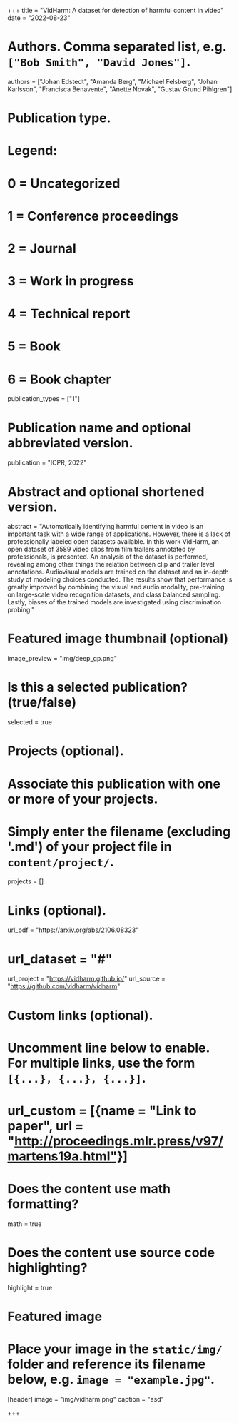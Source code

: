 +++
title = "VidHarm: A dataset for detection of harmful content in video"
date = "2022-08-23"

# Authors. Comma separated list, e.g. `["Bob Smith", "David Jones"]`.
authors = ["Johan Edstedt", "Amanda Berg", "Michael Felsberg", "Johan Karlsson", "Francisca Benavente", "Anette Novak", "Gustav Grund Pihlgren"]

# Publication type.
# Legend:
# 0 = Uncategorized
# 1 = Conference proceedings
# 2 = Journal
# 3 = Work in progress
# 4 = Technical report
# 5 = Book
# 6 = Book chapter
publication_types = ["1"]

# Publication name and optional abbreviated version.
publication = "ICPR, 2022"

# Abstract and optional shortened version.
abstract = "Automatically identifying harmful content in video is an important task with a wide range of applications. However, there is a lack of professionally labeled open datasets available. In this work VidHarm, an open dataset of 3589 video clips from film trailers annotated by professionals, is presented. An analysis of the dataset is performed, revealing among other things the relation between clip and trailer level annotations. Audiovisual models are trained on the dataset and an in-depth study of modeling choices conducted. The results show that performance is greatly improved by combining the visual and audio modality, pre-training on large-scale video recognition datasets, and class balanced sampling. Lastly, biases of the trained models are investigated using discrimination probing."


# Featured image thumbnail (optional)
image_preview = "img/deep_gp.png"

# Is this a selected publication? (true/false)
selected = true

# Projects (optional).
#   Associate this publication with one or more of your projects.
#   Simply enter the filename (excluding '.md') of your project file in `content/project/`.
projects = []

# Links (optional).
url_pdf = "https://arxiv.org/abs/2106.08323"
# url_dataset = "#"
url_project = "https://vidharm.github.io/"
url_source = "https://github.com/vidharm/vidharm"

# Custom links (optional).
#   Uncomment line below to enable. For multiple links, use the form `[{...}, {...}, {...}]`.
# url_custom = [{name = "Link to paper", url = "http://proceedings.mlr.press/v97/martens19a.html"}]

# Does the content use math formatting?
math = true

# Does the content use source code highlighting?
highlight = true

# Featured image
# Place your image in the `static/img/` folder and reference its filename below, e.g. `image = "example.jpg"`.
[header]
image = "img/vidharm.png"
caption = "asd"

+++
